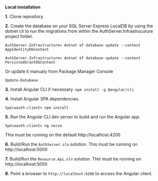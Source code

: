 **Local installation**

**1.** Clone repository.

**2.** Create the database on your SQL Server Express LocalDB by using the dotnet cli to run the migrations from within the AuthServer.Infrastrucuture project folder.
<pre><code>AuthServer.Infrastructure> dotnet ef database update --context AppIdentityDbContext</code></pre>
<pre><code>AuthServer.Infrastructure> dotnet ef database update --context PersistedGrantDbContext</code></pre>

Or update it manualy from Package Manager Console
<pre><code>Update-Database</code></pre>

**3.** Install Angular CLI if necessary. `npm install -g @angular/cli`

**4.** Install Angular SPA dependencies.
<pre><code>Spa\oauth-client> npm install</code></pre>

**5.** Run the Angular CLI dev server to build and run the Angular app.
<pre><code>Spa\oauth-client> ng serve</code></pre> This must be running on the default http://localhost:4200

**6.** Build/Run the `AuthServer.sln` solution. This must be running on http://localhost:5000

**7.** Build/Run the `Resource.Api.sln` solution. This must be running on http://localhost:5050

**8.** Point a browser to `http://localhost:4200` to access the Angular client.

 

